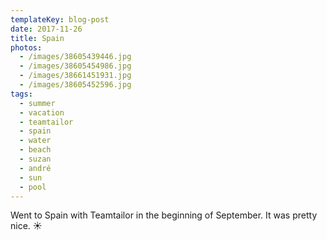 ```yaml
---
templateKey: blog-post
date: 2017-11-26
title: Spain
photos:
  - /images/38605439446.jpg
  - /images/38605454986.jpg
  - /images/38661451931.jpg
  - /images/38605452596.jpg
tags:
  - summer
  - vacation
  - teamtailor
  - spain
  - water
  - beach
  - suzan
  - andré
  - sun
  - pool
---
```


Went to Spain with Teamtailor in the beginning of September. It was pretty nice. ☀️
